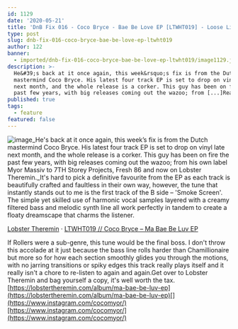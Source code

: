 ```yaml
---
id: 1129
date: '2020-05-21'
title: 'DnB Fix 016 - Coco Bryce - Bae Be Love EP [LTWHT019] - Loose Lips'
type: post
slug: dnb-fix-016-coco-bryce-bae-be-love-ep-ltwht019
author: 122
banner:
  - imported/dnb-fix-016-coco-bryce-bae-be-love-ep-ltwht019/image1129.jpeg
description: >-
  He&#39;s back at it once again, this week&rsquo;s fix is from the Dutch
  mastermind Coco Bryce. His latest four track EP is set to drop on vinyl late
  next month, and the whole release is a corker. This guy has been on fire the
  past few years, with big releases coming out the wazoo; from [...]Read More...
published: true
tags:
  - feature
featured: false
---
```

![image](../imported/dnb-fix-016-coco-bryce-bae-be-love-ep-ltwht019/image1129.jpeg)_He's back at it once again, this week’s fix is from the Dutch mastermind Coco Bryce. His latest four track EP is set to drop on vinyl late next month, and the whole release is a corker. This guy has been on fire the past few years, with big releases coming out the wazoo; from his own label Myor Massiv to 7TH Storey Projects, Fresh 86 and now on Lobster Theremin._It's hard to pick a definitive favourite from the EP as each track is beautifully crafted and faultless in their own way, however, the tune that instantly stands out to me is the first track of the B side – 'Smoke Screen'. The simple yet skilled use of harmonic vocal samples layered with a creamy filtered bass and melodic synth line all work perfectly in tandem to create a floaty dreamscape that charms the listener.

[Lobster Theremin](https://soundcloud.com/lobster-theremin "Lobster Theremin") · [LTWHT019 // Coco Bryce – Ma Bae Be Luv EP](https://soundcloud.com/lobster-theremin/ltwht019-coco-bryce-ma-bae-be-luv-ep "LTWHT019 // Coco Bryce - Ma Bae Be Luv EP")

If Rollers were a sub-genre, this tune would be the final boss. I don't throw this accolade at it just because the bass line rolls harder than Chamillionaire but more so for how each section smoothly glides you through the motions, with no jarring transitions or spiky edges this track really plays itself and it really isn't a chore to re-listen to again and again.Get over to Lobster Theremin and bag yourself a copy, it's well worth the tax.[](https://lobstertheremin.com/album/ma-bae-be-luv-ep)[https://lobstertheremin.com/album/ma-bae-be-luv-ep](https://lobstertheremin.com/album/ma-bae-be-luv-ep)[](https://www.instagram.com/cocomyor/)[https://www.instagram.com/cocomyor/](https://www.instagram.com/cocomyor/)